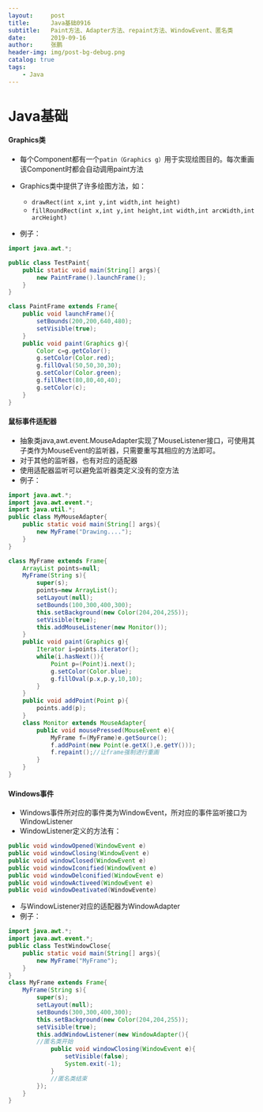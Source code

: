 ```yaml
---
layout:     post 
title:      Java基础0916
subtitle:   Paint方法、Adapter方法、repaint方法、WindowEvent、匿名类
date:       2019-09-16
author:     张鹏
header-img: img/post-bg-debug.png
catalog: true   
tags:                         
    - Java
---
```


# Java基础

#### Graphics类

- 每个Component都有一个`patin（Graphics g）`用于实现绘图目的。每次重画该Component时都会自动调用paint方法
- Graphics类中提供了许多绘图方法，如：
   - `drawRect(int x,int y,int width,int height)`
   - `fillRoundRect(int x,int y,int height,int width,int arcWidth,int arcHeight)`

- 例子：

```java
import java.awt.*;

public class TestPaint{
    public static void main(String[] args){
        new PaintFrame().launchFrame();
    }
}

class PaintFrame extends Frame{
    public void launchFrame(){
        setBounds(200,200,640,480);
        setVisible(true);
    }
    public void paint(Graphics g){
        Color c=g.getColor();
        g.setColor(Color.red);
        g.fillOval(50,50,30,30);
        g.setColor(Color.green);
        g.fillRect(80,80,40,40);
        g.setColor(c);
    }
}
```

#### 鼠标事件适配器

- 抽象类java,awt.event.MouseAdapter实现了MouseListener接口，可使用其子类作为MouseEvent的监听器，只需要重写其相应的方法即可。
- 对于其他的监听器，也有对应的适配器
- 使用适配器监听可以避免监听器类定义没有的空方法
- 例子：

```java
import java.awt.*;
import java.awt.event.*;
import java.util.*;
public class MyMouseAdapter{
    public static void main(String[] args){
        new MyFrame("Drawing....");
    }
}

class MyFrame extends Frame{
    ArrayList points=null;
    MyFrame(String s){
        super(s);
        points=new ArrayList();
        setLayout(null);
        setBounds(100,300,400,300);
        this.setBackground(new Color(204,204,255));
        setVisible(true);
        this.addMouseListener(new Monitor());
    }
    public void paint(Graphics g){
        Iterator i=points.iterator();
        while(i.hasNext()){
            Point p=(Point)i.next();
            g.setColor(Color.blue);
            g.fillOval(p.x,p.y,10,10);
        }
    }
    public void addPoint(Point p){
        points.add(p);
    }
    class Monitor extends MouseAdapter{
        public void mousePressed(MouseEvent e){
            MyFrame f=(MyFrame)e.getSource();
            f.addPoint(new Point(e.getX(),e.getY()));
            f.repaint();//让frame强制进行重画
        }
    }
}
```

#### Windows事件

- Windows事件所对应的事件类为WindowEvent，所对应的事件监听接口为WindowListener
- WindowListener定义的方法有：

```java
public void windowOpened(WindowEvent e)
public void windowClosing(WindowEvent e)
public void windowClosed(WindowEvent e)
public void windowIconified(WindowEvent e)
public void windowDelconified(WindowEvent e)
public void windowActiveed(WindowEvent e)
public void windowDeativated(WindowEvente)
```
- 与WindowListener对应的适配器为WindowAdapter
- 例子：

```java
import java.awt.*;
import java.awt.event.*;
public class TestWindowClose{
    public static void main(String[] args){
        new MyFrame("MyFrame");
    }
}
class MyFrame extends Frame{
    MyFrame(String s){
        super(s);
        setLayout(null);
        setBounds(300,300,400,300);
        this.setBackground(new Color(204,204,255));
        setVisible(true);
        this.addWindowListener(new WindowAdapter(){
        //匿名类开始
            public void windowClosing(WindowEvent e){
                setVisible(false);
                System.exit(-1);
            }
            //匿名类结束
        });
    }
}
```